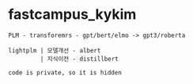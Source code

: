 # fastcampus_kykim

```
PLM - transforemrs - gpt/bert/elmo -> gpt3/roberta
```
```
lightplm | 모델개선 - albert
         | 지식이전 - distillbert
```

```
code is private, so it is hidden
```
